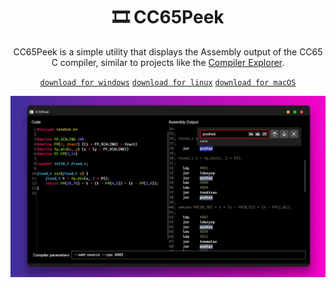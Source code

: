 <h1 align="center">🎞 CC65Peek</h1>
<p align="center">CC65Peek is a simple utility that displays the Assembly output of the CC65 C compiler, similar to projects like the <a href="godbolt.org">Compiler Explorer</a>.</p>
<p align="center"><a href="https://github.com/ascpixi/cc65peek/releases/latest/download/cc65peek-win-x64.exe"><code>download for windows</code></a> <a href="https://github.com/ascpixi/cc65peek/releases/latest/download/cc65peek-linux-x64.exe"><code>download for linux</code></a> <a href="https://github.com/ascpixi/cc65peek/releases/latest/download/cc65peek-macos-x64.exe"><code>download for macOS</code></a></p>

<img src="./etc/screenshot.png" alt="A screenshot of the CC65Peek utility">